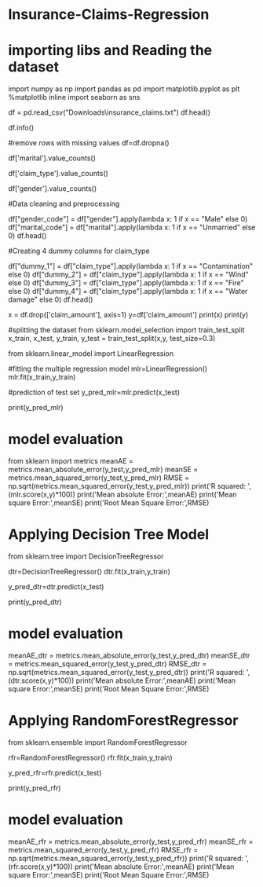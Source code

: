 # Insurance-Claims-Regression

# importing libs and Reading the dataset

import numpy as np
import pandas as pd
import matplotlib.pyplot as plt
%matplotlib inline
import seaborn as sns

df = pd.read_csv("Downloads\\insurance_claims.txt")
df.head()

df.info()

#remove rows with missing values
df=df.dropna()

df['marital'].value_counts()

df['claim_type'].value_counts()

df['gender'].value_counts()

#Data cleaning and preprocessing

df["gender_code"] = df["gender"].apply(lambda x: 1 if x == "Male" else 0)
df["marital_code"] = df["marital"].apply(lambda x: 1 if x == "Unmarried" else 0)
df.head()

#Creating 4 dummy columns for claim_type

df["dummy_1"] = df["claim_type"].apply(lambda x: 1 if x == "Contamination" else 0)
df["dummy_2"] = df["claim_type"].apply(lambda x: 1 if x == "Wind" else 0)
df["dummy_3"] = df["claim_type"].apply(lambda x: 1 if x == "Fire" else 0)
df["dummy_4"] = df["claim_type"].apply(lambda x: 1 if x == "Water damage" else 0)
df.head()

x = df.drop(['claim_amount'], axis=1)
y=df['claim_amount']
print(x)
print(y)

#splitting the dataset
from sklearn.model_selection import train_test_split
x_train, x_test, y_train, y_test = train_test_split(x,y,
                                              test_size=0.3)

from sklearn.linear_model import LinearRegression

#fitting the multiple regression model
mlr=LinearRegression()
mlr.fit(x_train,y_train)

#prediction of test set 
y_pred_mlr=mlr.predict(x_test)

print(y_pred_mlr)

# model evaluation
from sklearn import metrics
meanAE = metrics.mean_absolute_error(y_test,y_pred_mlr)
meanSE = metrics.mean_squared_error(y_test,y_pred_mlr)
RMSE = np.sqrt(metrics.mean_squared_error(y_test,y_pred_mlr))
print('R squared: ',(mlr.score(x,y)*100))
print('Mean absolute Error:',meanAE)
print('Mean square Error:',meanSE)
print('Root Mean Square Error:',RMSE)

# Applying Decision Tree Model

from sklearn.tree import DecisionTreeRegressor

dtr=DecisionTreeRegressor()
dtr.fit(x_train,y_train)

y_pred_dtr=dtr.predict(x_test)

print(y_pred_dtr)

# model evaluation
meanAE_dtr = metrics.mean_absolute_error(y_test,y_pred_dtr)
meanSE_dtr = metrics.mean_squared_error(y_test,y_pred_dtr)
RMSE_dtr = np.sqrt(metrics.mean_squared_error(y_test,y_pred_dtr))
print('R squared: ',(dtr.score(x,y)*100))
print('Mean absolute Error:',meanAE)
print('Mean square Error:',meanSE)
print('Root Mean Square Error:',RMSE)

# Applying RandomForestRegressor

from sklearn.ensemble import RandomForestRegressor

rfr=RandomForestRegressor()
rfr.fit(x_train,y_train)

y_pred_rfr=rfr.predict(x_test)

print(y_pred_rfr)

# model evaluation
meanAE_rfr = metrics.mean_absolute_error(y_test,y_pred_rfr)
meanSE_rfr = metrics.mean_squared_error(y_test,y_pred_rfr)
RMSE_rfr = np.sqrt(metrics.mean_squared_error(y_test,y_pred_rfr))
print('R squared: ',(rfr.score(x,y)*100))
print('Mean absolute Error:',meanAE)
print('Mean square Error:',meanSE)
print('Root Mean Square Error:',RMSE)
